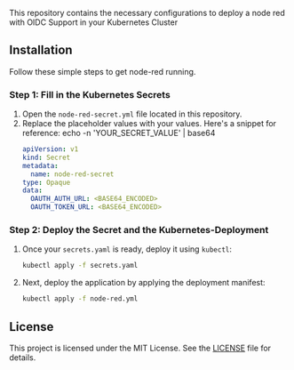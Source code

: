 

This repository contains the necessary configurations to deploy a node red with OIDC Support in your Kubernetes Cluster

## Installation

Follow these simple steps to get node-red running.

### Step 1: Fill in the Kubernetes Secrets

1. Open the `node-red-secret.yml` file located in this repository.
2. Replace the placeholder values with your values. Here's a snippet for reference:
echo -n 'YOUR_SECRET_VALUE' | base64
    ```yaml
    apiVersion: v1
    kind: Secret
    metadata:
      name: node-red-secret
    type: Opaque
    data:
      OAUTH_AUTH_URL: <BASE64_ENCODED>
      OAUTH_TOKEN_URL: <BASE64_ENCODED>
    ```


### Step 2: Deploy the Secret and the Kubernetes-Deployment

1. Once your `secrets.yaml` is ready, deploy it using `kubectl`:

    ```bash
    kubectl apply -f secrets.yaml
    ```

2. Next, deploy the application by applying the deployment manifest:

    ```bash
    kubectl apply -f node-red.yml
    ```
    
## License

This project is licensed under the MIT License. See the [LICENSE](LICENSE) file for details.

